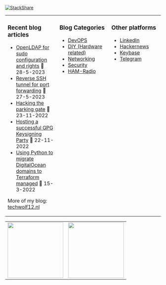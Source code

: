 [![StackShare](http://img.shields.io/badge/tech-stack-0690fa.svg?style=flat)](https://stackshare.io/techwolf12/my-stack)

<table><tr><td valign="top" width="33%">

### Recent blog articles
* [OpenLDAP for sudo configuration and rights](https://techwolf12.nl/blog/openldap-sudo-configuration-and-rights) 📅 28-5-2023
* [Reverse SSH tunnel for port forwarding](https://techwolf12.nl/blog/reverse-ssh-tunnel-port-forwarding) 📅 27-5-2023
* [Hacking the parking gate](https://techwolf12.nl/external-blog-redirect/hacking-parking-gate) 📅 23-11-2022
* [Hosting a successful GPG Keysigning Party](https://techwolf12.nl/blog/hosting-successful-gpg-keysigning-party) 📅 22-11-2022
* [Using Python to migrate DigitalOcean domains to Terraform managed](https://techwolf12.nl/blog/using-python-migrate-digitalocean-domains-terraform-managed) 📅 15-3-2022

More of my blog: [techwolf12.nl](https://techwolf12.nl/blog)
</td><td valign="top" width="33%">

### Blog Categories
* [DevOPS](https://techwolf12.nl/tag/devops)
* [DIY (Hardware related)](https://techwolf12.nl/tag/diy)
* [Networking](https://techwolf12.nl/tag/networking)
* [Security](https://techwolf12.nl/tag/security)
* [HAM-Radio](https://techwolf12.nl/tag/ham-radio)

</td><td valign="top" width="33%">

### Other platforms
* [LinkedIn](https://www.linkedin.com/in/techwolf12)
* [Hackernews](https://news.ycombinator.com/user?id=techwolf12)
* [Keybase](https://keybase.io/techwolf12)
* [Telegram](https://t.me/techwolf12)
</td></tr></table>

<table><tr><td valign="top" width="50%">
  <img height="180em" src="https://github-readme-stats-g6tq-673v6fuxu-techwolf12.vercel.app/api?username=techwolf12&count_private=true&hide_rank=true&show_icons=true&theme=cobalt" />
</td><td valign="top" width="50%">
  <img height="180em" src="https://github-readme-stats-phi-nine-77.vercel.app/api/top-langs/?username=techwolf12&layout=compact&langs_count=5&hide=jupyter%20notebook,html,Dockerfile&theme=cobalt" />
</td></table>